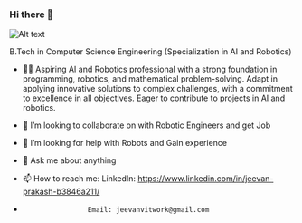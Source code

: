 ### Hi there 👋

![Alt text](https://media.licdn.com/dms/image/D5635AQHQQ3OPzf6J9g/profile-framedphoto-shrink_400_400/0/1707316331213?e=1709377200&v=beta&t=nvJqQf1BAD3r_ZK5fWQhP44jT-Cgf5uPYQbLXLxJbFY)

B.Tech in Computer Science Engineering (Specialization in AI and Robotics)

- 🧑‍💻 Aspiring AI and Robotics professional with a strong foundation in programming, robotics, and mathematical problem-solving. Adapt in applying innovative solutions to complex challenges, with a commitment to excellence in all objectives. Eager to contribute to projects in AI and robotics.

- 👯 I’m looking to collaborate on with Robotic Engineers and get Job
- 🤔 I’m looking for help with Robots and Gain experience
- 💬 Ask me about anything
- 📫 How to reach me: LinkedIn: https://www.linkedin.com/in/jeevan-prakash-b3846a211/
-                     Email: jeevanvitwork@gmail.com


